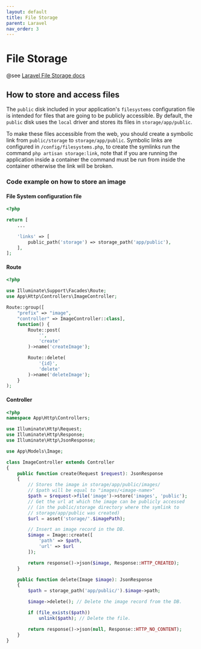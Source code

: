 ```yaml
---
layout: default
title: File Storage
parent: Laravel
nav_order: 3
---
```


# File Storage

@see [Laravel File Storage docs](https://laravel.com/docs/master/filesystem)

## How to store and access files

The `public` disk included in your application's `filesystems` configuration file is intended for files that are going to be publicly accessible. By default, the `public` disk uses the `local` driver and stores its files in `storage/app/public`.

To make these files accessible from the web, you should create a symbolic link from `public/storage` to `storage/app/public`. Symbolic links are configured in `/config/filesystems.php`, to create the symlinks run the command `php artisan storage:link`, note that if you are running the application inside a container the command must be run from inside the container otherwise the link will be broken.

### Code example on how to store an image

#### File System configuration file

```php
<?php

return [
    ...

    'links' => [
        public_path('storage') => storage_path('app/public'),
    ],
];
```

#### Route

```php
<?php

use Illuminate\Support\Facades\Route;
use App\Http\Controllers\ImageController;

Route::group([
    "prefix" => "image",
    "controller" => ImageController::class],
    function() {
        Route::post(
            '',
            'create'
        )->name('createImage');

        Route::delete(
            '{id}',
            'delete'
        )->name('deleteImage');
    }
);
```

#### Controller

```php
<?php
namespace App\Http\Controllers;

use Illuminate\Http\Request;
use Illuminate\Http\Response;
use Illuminate\Http\JsonResponse;

use App\Models\Image;

class ImageController extends Controller
{
    public function create(Request $request): JsonResponse
    {
        // Stores the image in storage/app/public/images/
        // $path will be equal to "images/<image-name>"
        $path = $request->file('image')->store('images', 'public');
        // Get the url at which the image can be publicly accessed
        // (in the public/storage directory where the symlink to
        // storage/app/public was created)
        $url = asset('storage/'.$imagePath);

        // Insert an image record in the DB.
        $image = Image::create([
            'path' => $path,
            'url' => $url
        ]);

        return response()->json($image, Response::HTTP_CREATED);
    }

    public function delete(Image $image): JsonResponse
    {
        $path = storage_path('app/public/').$image->path;

        $image->delete(); // Delete the image record from the DB.

        if (file_exists($path))
            unlink($path); // Delete the file.

        return response()->json(null, Response::HTTP_NO_CONTENT);
    }
}
```
